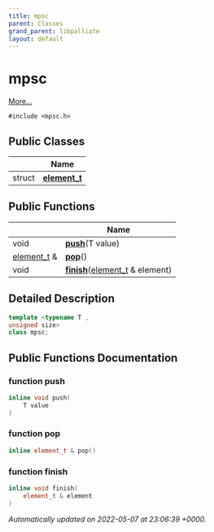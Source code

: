 ```yaml
---
title: mpsc
parent: Classes
grand_parent: libpalliate
layout: default
---
```


# mpsc



 [More...](#detailed-description)


`#include <mpsc.h>`

## Public Classes

|                | Name           |
| -------------- | -------------- |
| struct | **[element_t](/libpalliate/generated/Classes/structmpsc_1_1element__t)**  |

## Public Functions

|                | Name           |
| -------------- | -------------- |
| void | **[push](/libpalliate/generated/Classes/classmpsc#function-push)**(T value) |
| [element_t](/libpalliate/generated/Classes/structmpsc_1_1element__t) & | **[pop](/libpalliate/generated/Classes/classmpsc#function-pop)**() |
| void | **[finish](/libpalliate/generated/Classes/classmpsc#function-finish)**([element_t](/libpalliate/generated/Classes/structmpsc_1_1element__t) & element) |

## Detailed Description

```cpp
template <typename T ,
unsigned size>
class mpsc;
```

## Public Functions Documentation

### function push

```cpp
inline void push(
    T value
)
```


### function pop

```cpp
inline element_t & pop()
```


### function finish

```cpp
inline void finish(
    element_t & element
)
```



_Automatically updated on 2022-05-07 at 23:06:39 +0000._